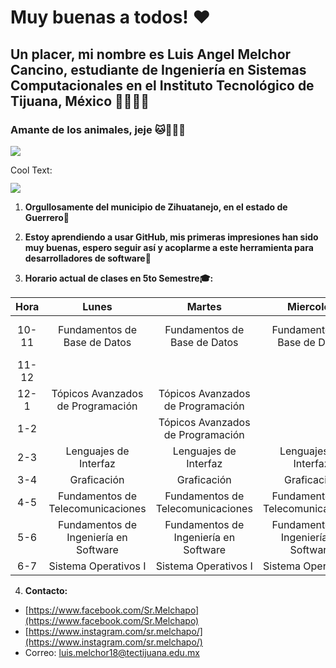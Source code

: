 # Muy buenas a todos! ♥
## Un placer, mi nombre es Luis Angel Melchor Cancino, estudiante de Ingeniería en Sistemas Computacionales en el Instituto Tecnológico de Tijuana, México :student::mexico:
### Amante de los animales, jeje :cat::hamster::dog::rabbit:
![](https://media1.tenor.com/images/758f88d49d8e2b31fd46b420d8f0fbe5/tenor.gif?itemid=14462866)

<a href="http://cooltext.com" target="_top"><img src="https://cooltext.com/images/ct_pixel.gif" width="80" height="15" alt="Cool Text: Logo and Graphics Generator" border="0" /></a>

![](https://images.cooltext.com/5466535.png)

1. **Orgullosamente del municipio de Zihuatanejo, en el estado de Guerrero:ocean:**

2. **Estoy aprendiendo a usar GitHub, mis primeras impresiones han sido muy buenas, espero seguir así y acoplarme a este herramienta para desarrolladores de software:hugs:**

3. **Horario actual de clases en 5to Semestre:mortar_board::**

|  Hora |                 Lunes                 |                 Martes                |               Miercoles               |                 Jueves                |            Viernes           |
|:-----:|:-------------------------------------:|:-------------------------------------:|:-------------------------------------:|:-------------------------------------:|:----------------------------:|
| 10-11 |      Fundamentos de Base de Datos     |      Fundamentos de Base de Datos     |      Fundamentos de Base de Datos     |      Fundamentos de Base de Datos     | Fundamentos de Base de Datos |
| 11-12 |                                       |                                       |                                       |                                       |                              |
|  12-1 |   Tópicos Avanzados de Programación   |   Tópicos Avanzados de Programación   |                                       |   Tópicos Avanzados de Programación   |                              |
|  1-2  |                                       |   Tópicos Avanzados de Programación   |                                       |   Tópicos Avanzados de Programación   |                              |
|  2-3  |         Lenguajes de Interfaz         |         Lenguajes de Interfaz         |         Lenguajes de Interfaz         |         Lenguajes de Interfaz         |                              |
|  3-4  |              Graficación              |              Graficación              |              Graficación              |              Graficación              |                              |
|  4-5  |   Fundamentos de Telecomunicaciones   |   Fundamentos de Telecomunicaciones   |   Fundamentos de Telecomunicaciones   |   Fundamentos de Telecomunicaciones   |                              |
|  5-6  | Fundamentos de Ingeniería en Software | Fundamentos de Ingeniería en Software | Fundamentos de Ingeniería en Software | Fundamentos de Ingeniería en Software |                              |
|  6-7  |          Sistema Operativos I         |          Sistema Operativos I         |          Sistema Operativos I         |          Sistema Operativos I         |                              |

4. **Contacto:**
- [https://www.facebook.com/Sr.Melchapo](https://www.facebook.com/Sr.Melchapo)
- [https://www.instagram.com/sr.melchapo/](https://www.instagram.com/sr.melchapo/)
- Correo: luis.melchor18@tectijuana.edu.mx

<!--
**MelchorLuis/MelchorLuis** is a ✨ _special_ ✨ repository because its `README.md` (this file) appears on your GitHub profile.

Here are some ideas to get you started:

- 🔭 I’m currently working on ...
- 🌱 I’m currently learning ...
- 👯 I’m looking to collaborate on ...
- 🤔 I’m looking for help with ...
- 💬 Ask me about ...
- 📫 How to reach me: ...
- 😄 Pronouns: ...
- ⚡ Fun fact: ...
-->

